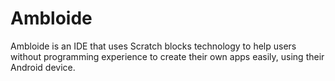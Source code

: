 # Ambloide
Ambloide is an IDE that uses Scratch blocks technology to help users without programming experience to create their own apps easily, using their Android device.
